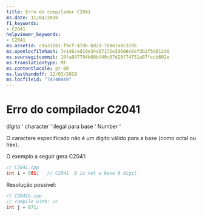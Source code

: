 ```yaml
---
title: Erro do compilador C2041
ms.date: 11/04/2016
f1_keywords:
- C2041
helpviewer_keywords:
- C2041
ms.assetid: c9a33bb1-f9cf-47d6-bd21-7d867a8c37d5
ms.openlocfilehash: 7e148ced19e34a57172e3d606c6efdb2f5d012d6
ms.sourcegitcommit: 16fa847794b60bf40c67d20f74751a67fccb602e
ms.translationtype: MT
ms.contentlocale: pt-BR
ms.lasthandoff: 12/03/2019
ms.locfileid: "74740449"
---
```

# <a name="compiler-error-c2041"></a>Erro do compilador C2041

dígito ' character ' ilegal para base ' Number '

O caractere especificado não é um dígito válido para a base (como octal ou hex).

O exemplo a seguir gera C2041:

```cpp
// C2041.cpp
int i = 081;   // C2041  8 is not a base 8 digit
```

Resolução possível:

```cpp
// C2041b.cpp
// compile with: /c
int j = 071;
```
